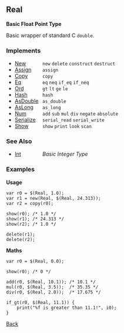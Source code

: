 Real
----
__Basic Float Point Type__

Basic wrapper of standard C `double`.


### Implements

* <span style="width:75px; float:left;">[New](new)</span> `new` `delete` `construct` `destruct`
* <span style="width:75px; float:left;">[Assign](assign)</span> `assign`
* <span style="width:75px; float:left;">[Copy](copy)</span> `copy`
* <span style="width:75px; float:left;">[Eq](eq)</span> `eq` `neq` `if_eq` `if_neq`
* <span style="width:75px; float:left;">[Ord](ord)</span> `gt` `lt` `ge` `le`
* <span style="width:75px; float:left;">[Hash](hash)</span> `hash`
* <span style="width:75px; float:left;">[AsDouble](asdouble)</span> `as_double`
* <span style="width:75px; float:left;">[AsLong](aslong)</span> `as_long`
* <span style="width:75px; float:left;">[Num](num)</span> `add` `sub` `mul` `div` `negate` `absolute`
* <span style="width:75px; float:left;">[Serialize](serialize)</span> `serial_read` `serial_write`
* <span style="width:75px; float:left;">[Show](show)</span> `show` `print` `look` `scan`


### See Also

* <span style="width:75px; float:left;">[Int](int)</span> _Basic Integer Type_


### Examples

__Usage__

    var r0 = $(Real, 1.0);
    var r1 = new(Real, $(Real, 24.313));
    var r2 = copy(r0);
    
    show(r0); /* 1.0 */
    show(r1); /* 24.313 */
    show(r2); /* 1.0 */
    
    delete(r1);
    delete(r2);
    
__Maths__
    
    var r0 = $(Real, 0.0);
    
    show(r0); /* 0 */
    
    add(r0, $(Real, 10.1)); /* 10.1 */
    mul(r0, $(Real, 3.5));  /* 35.35 */
    div(r0, $(Real, 2.0));  /* 17.675 */
    
    if_gt(r0, $(Real, 11.1)) {
        print("%f is greater than 11.1!", i0);
    }
    

[Back](/documentation)
